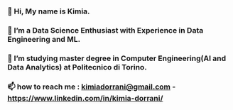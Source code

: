 
### 👋 Hi, My name is Kimia.
### 👀 I’m a Data Science Enthusiast with Experience in Data Engineering and ML.
### 🌱 I’m studying master degree in Computer Engineering(AI and Data Analytics) at Politecnico di Torino.
### 📫 how to reach me : kimiadorrani@gmail.com - https://www.linkedin.com/in/kimia-dorrani/

